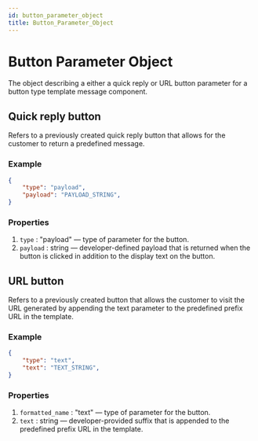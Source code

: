 ```yaml
---
id: button_parameter_object
title: Button_Parameter_Object
---
```


# Button Parameter Object
The object describing a either a quick reply or URL button parameter for a button type template message component.

## Quick reply button
Refers to a previously created quick reply button that allows for the customer to return a predefined message.

### Example
```json
{
    "type": "payload",
    "payload": "PAYLOAD_STRING",
}
```
### Properties
1. `type` : "payload" — type of parameter for the button.
2. `payload` : string — developer-defined payload that is returned when the button is clicked in addition to the display text on the button.

## URL button
Refers to a previously created button that allows the customer to visit the URL generated by appending the text parameter to the predefined prefix URL in the template.

### Example
```json
{
    "type": "text",
    "text": "TEXT_STRING",
}
```

### Properties
1. `formatted_name` : "text" — type of parameter for the button.
2. `text` : string — developer-provided suffix that is appended to the predefined prefix URL in the template.
